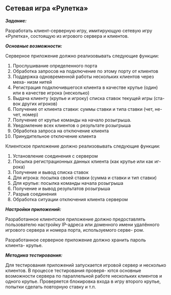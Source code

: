 ## Сетевая игра «Рулетка»

***Задание:*** 

Разработать клиент-серверную игру, имитирующую сетевую
игру «Рулетка», состоящую из игрового сервера и клиентов.

***Основные возможности:*** 

Серверное приложение должно реализовывать следующие функции:

1) Прослушивание определенного порта
2) Обработка запросов на подключение по этому порту от клиентов
3) Поддержка одновременной работы нескольких клиентов через меха-
низм нитей
4) Регистрация подключившегося клиента в качестве крупье (один) или
в качестве игрока (несколько)
5) Выдача клиенту (крупье и игроку) списка ставок текущей игры (ста-
вок других игроков)
6) Получение от клиента ставки: суммы ставки и типа ставки (чет, не-
чет, номер)
7) Получение от крупье команды на начало розыгрыша.
8) Уведомление всех клиентов о результате розыгрыша
9) Обработка запроса на отключение клиента
10) Принудительное отключение клиента

Клиентское приложение должно реализовывать следующие функции:

1) Установление соединения с сервером
2) Посылка регистрационных данных клиента (как крупье или как иг-
рока)
3) Получение и вывод списка ставок
4) Для игрока: посылка своей ставки (сумма и ставки и тип ставки)
5) Для крупье: посылка команды начала розыгрыша
6) Получение и вывод результатов розыгрыша
7) Разрыв соединения
8) Обработка ситуации отключения клиента сервером

***Настройки приложений:*** 

Разработанное клиентское приложение
должно предоставлять пользователю настройку IP-адреса или доменного
имени удалённого игрового сервера и номера порта, используемого серве-
ром.

Разработанное серверное приложение должно хранить пароль клиента-
крупье.

***Методика тестирования:*** 

Для тестирования приложений запускается
игровой сервер и несколько клиентов. В процессе тестирования проверя-
ются основные возможности сервера по параллельной работе нескольких
клиентов и одного крупье. Проверяется блокировка входа в игру второго
крупье, попытки сделать повторную ставку и т.п. 